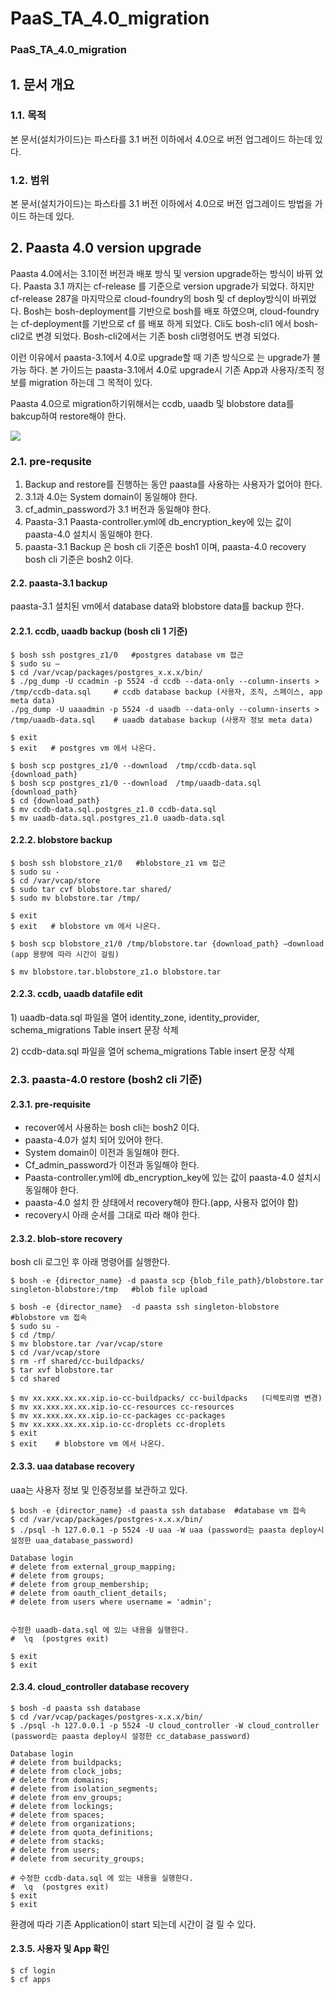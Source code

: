 # PaaS\_TA\_4.0\_migration

### PaaS\_TA\_4.0\_migration

## 1.  문서 개요

### 1.1.  목적

본 문서\(설치가이드\)는 파스타를 3.1 버전 이하에서 4.0으로 버전 업그레이드 하는데 있다.

### 1.2.  범위

본 문서\(설치가이드\)는 파스타를 3.1 버전 이하에서 4.0으로 버전 업그레이드 방법을 가이드 하는데 있다.

## 2. Paasta 4.0 version upgrade

Paasta 4.0에서는 3.1이전 버전과 배포 방식 및 version upgrade하는 방식이 바뀌 었다. Paasta 3.1 까지는 cf-release 를 기준으로 version upgrade가 되었다. 하지만 cf-release 287을 마지막으로 cloud-foundry의 bosh 및 cf deploy방식이 바뀌었다. Bosh는 bosh-deployment를 기반으로 bosh를 배포 하였으며, cloud-foundry는 cf-deployment를 기반으로 cf 를 배포 하게 되었다. Cli도 bosh-cli1 에서 bosh-cli2로 변경 되었다. Bosh-cli2에서는 기존 bosh cli명령어도 변경 되었다.

이런 이유에서 paasta-3.1에서 4.0로 upgrade할 때 기존 방식으로 는 upgrade가 불가능 하다. 본 가이드는 paasta-3.1에서 4.0로 upgrade시 기존 App과 사용자/조직 정보를 migration 하는데 그 목적이 있다.

Paasta 4.0으로 migration하기위해서는 ccdb, uaadb 및 blobstore data를 bakcup하여 restore해야 한다.

![](../.gitbook/assets/paasta4.0-migration.png)

### 2.1.    pre-requsite

1. Backup and restore를 진행하는 동안  paasta를 사용하는 사용자가 없어야 한다. 
2. 3.1과 4.0는 System domain이 동일해야 한다.
3. cf\_admin\_password가 3.1 버전과 동일해야 한다.
4. Paasta-3.1 Paasta-controller.yml에 db\_encryption\_key에 있는 값이 paasta-4.0 설치시 동일해야 한다. 
5. paasta-3.1 Backup 은 bosh cli 기준은 bosh1 이며, paasta-4.0 recovery bosh cli 기준은 bosh2 이다.

#### 2.2.    paasta-3.1 backup

paasta-3.1 설치된 vm에서 database data와 blobstore data를 backup 한다.

#### 2.2.1.    ccdb, uaadb backup \(bosh cli 1 기준\)

```text
$ bosh ssh postgres_z1/0   #postgres database vm 접근
$ sudo su –
$ cd /var/vcap/packages/postgres_x.x.x/bin/
$ ./pg_dump -U ccadmin -p 5524 -d ccdb --data-only --column-inserts > /tmp/ccdb-data.sql     # ccdb database backup (사용자, 조직, 스페이스, app meta data)
./pg_dump -U uaaadmin -p 5524 -d uaadb --data-only --column-inserts > /tmp/uaadb-data.sql    # uaadb database backup (사용자 정보 meta data)

$ exit
$ exit   # postgres vm 에서 나온다.

$ bosh scp postgres_z1/0 --download  /tmp/ccdb-data.sql  {download_path}
$ bosh scp postgres_z1/0 --download  /tmp/uaadb-data.sql  {download_path}
$ cd {download_path}
$ mv ccdb-data.sql.postgres_z1.0 ccdb-data.sql
$ mv uaadb-data.sql.postgres_z1.0 uaadb-data.sql
```

#### 2.2.2.    blobstore backup

```text
$ bosh ssh blobstore_z1/0   #blobstore_z1 vm 접근
$ sudo su -
$ cd /var/vcap/store  
$ sudo tar cvf blobstore.tar shared/
$ sudo mv blobstore.tar /tmp/

$ exit
$ exit   # blobstore vm 에서 나온다.

$ bosh scp blobstore_z1/0 /tmp/blobstore.tar {download_path} –download  (app 용량에 따라 시간이 걸림)

$ mv blobstore.tar.blobstore_z1.o blobstore.tar
```

#### 2.2.3.    ccdb, uaadb datafile edit

1\) uaadb-data.sql 파일을 열어 identity\_zone, identity\_provider, schema\_migrations Table insert 문장 삭제

2\) ccdb-data.sql 파일을 열어 schema\_migrations Table insert 문장 삭제

### 2.3.    paasta-4.0 restore \(bosh2 cli 기준\)

#### 2.3.1.    pre-requisite

* recover에서 사용하는 bosh cli는 bosh2 이다.
* paasta-4.0가 설치 되어 있어야 한다.
* System domain이 이전과 동일해야 한다.
* Cf\_admin\_password가 이전과 동일해야 한다.
* Paasta-controller.yml에 db\_encryption\_key에 있는 값이 paasta-4.0 설치시 동일해야 한다.
* paasta-4.0 설치 한 상태에서 recovery해야 한다.\(app, 사용자 없어야 함\)
* recovery시 아래 순서를 그대로 따라 해야 한다.

#### 2.3.2.    blob-store recovery

bosh cli 로그인 후 아래 명령어를 실행한다.

```text
$ bosh -e {director_name} -d paasta scp {blob_file_path}/blobstore.tar singleton-blobstore:/tmp   #blob file upload

$ bosh -e {director_name}  -d paasta ssh singleton-blobstore  #blobstore vm 접속
$ sudo su - 
$ cd /tmp/
$ mv blobstore.tar /var/vcap/store
$ cd /var/vcap/store
$ rm -rf shared/cc-buildpacks/
$ tar xvf blobstore.tar
$ cd shared

$ mv xx.xxx.xx.xx.xip.io-cc-buildpacks/ cc-buildpacks   (디렉토리명 변경)
$ mv xx.xxx.xx.xx.xip.io-cc-resources cc-resources
$ mv xx.xxx.xx.xx.xip.io-cc-packages cc-packages
$ mv xx.xxx.xx.xx.xip.io-cc-droplets cc-droplets
$ exit
$ exit    # blobstore vm 에서 나온다.
```

#### 2.3.3.    uaa database recovery

uaa는 사용자 정보 및 인증정보를 보관하고 있다.

```text
$ bosh -e {director_name} -d paasta ssh database  #database vm 접속
$ cd /var/vcap/packages/postgres-x.x.x/bin/
$ ./psql -h 127.0.0.1 -p 5524 -U uaa -W uaa (password는 paasta deploy시 설정한 uaa_database_password)

Database login
# delete from external_group_mapping;
# delete from groups;
# delete from group_membership;
# delete from oauth_client_details;
# delete from users where username = 'admin';


수정한 uaadb-data.sql 에 있는 내용을 실행한다.
#  \q  (postgres exit)

$ exit 
$ exit
```

#### 2.3.4.    cloud\_controller database recovery

```text
$ bosh -d paasta ssh database
$ cd /var/vcap/packages/postgres-x.x.x/bin/
$ ./psql -h 127.0.0.1 -p 5524 -U cloud_controller -W cloud_controller (password는 paasta deploy시 설정한 cc_database_password)

Database login
# delete from buildpacks;
# delete from clock_jobs;
# delete from domains;
# delete from isolation_segments;
# delete from env_groups; 
# delete from lockings;
# delete from spaces;
# delete from organizations;
# delete from quota_definitions;
# delete from stacks;
# delete from users;
# delete from security_groups;

# 수정한 ccdb-data.sql 에 있는 내용을 실행한다.
#  \q  (postgres exit)
$ exit
$ exit
```

환경에 따라 기존 Application이 start 되는데 시간이 걸 릴 수 있다.

#### 2.3.5.    사용자 및 App 확인

```text
$ cf login
$ cf apps
```

